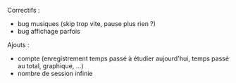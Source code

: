 Correctifs :
- bug musiques (skip trop vite, pause plus rien ?)
- bug affichage parfois

Ajouts :
- compte (enregistrement temps passé à étudier aujourd'hui, temps passé au total, graphique, ...)
- nombre de session infinie